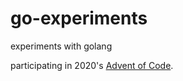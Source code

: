 # go-experiments
experiments with golang

participating in 2020's [Advent of Code](https://adventofcode.com/2020).